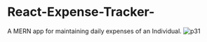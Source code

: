 # React-Expense-Tracker-
A MERN app for maintaining daily expenses of an Individual.
![p31](https://user-images.githubusercontent.com/82256443/226068173-081fca0f-d551-4efc-bf59-bb9f8fb1a4ef.png)
